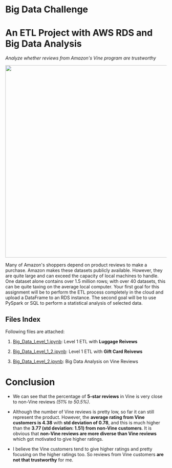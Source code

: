 # Big Data Challenge

# An ETL Project with AWS RDS and Big Data Analysis

*Analyze whether reviews from Amazon's Vine program are trustworthy*

<img src="https://thewanderingclouddotblog.files.wordpress.com/2020/07/amazonvine.png" width=600>

Many of Amazon's shoppers depend on product reviews to make a purchase. Amazon makes these datasets publicly available. However, they are quite large and can exceed the capacity of local machines to handle. One dataset alone contains over 1.5 million rows; with over 40 datasets, this can be quite taxing on the average local computer. Your first goal for this assignment will be to perform the ETL process completely in the cloud and upload a DataFrame to an RDS instance. The second goal will be to use PySpark or SQL to perform a statistical analysis of selected data.

## Files Index

Following files are attached:

1. <a href="https://github.com/kk-deng/Big-Data-Challenge/blob/main/level-1/Big_Data_Level_1.ipynb">Big_Data_Level_1.ipynb</a>: Level 1 ETL with **Luggage Reivews**

2. <a href="https://github.com/kk-deng/Big-Data-Challenge/blob/main/level-1/Big_Data_Level_1_2.ipynb">Big_Data_Level_1_2.ipynb</a>: Level 1 ETL with **Gift Card Reivews**

3. <a href="https://github.com/kk-deng/Big-Data-Challenge/blob/main/level-2/Big_Data_Level_2.ipynb">Big_Data_Level_2.ipynb</a>: Big Data Analysis on Vine Reviews


# Conclusion

* We can see that the percentage of **5-star reviews** in Vine is very close to non-Vine reviews *(51% to 50.5%)*.

* Although the number of Vine reviews is pretty low, so far it can still represent the product. However, the **average rating from Vine customers is 4.38** with **std deviation of 0.78**, and this is much higher than the **3.77 (std deviation: 1.51) from non-Vine customers**. It is obvious that **non-Vine reviews are more diverse than Vine reviews** which got motivated to give higher ratings.

* I believe the Vine customers tend to give higher ratings and pretty focusing on the higher ratings too. So reviews from Vine customers **are not that trustworthy** for me.
